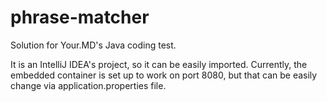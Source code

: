 # phrase-matcher
Solution for Your.MD's Java coding test.

It is an IntelliJ IDEA's project, so it can be easily imported.
Currently, the embedded container is set up to work on port 8080, but that can be easily change via application.properties file.
